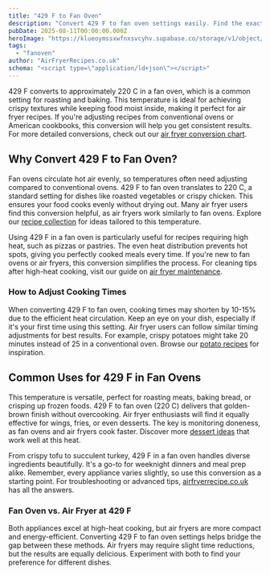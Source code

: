 ```yaml
---
title: "429 F to Fan Oven"
description: "Convert 429 F to fan oven settings easily. Find the exact temperature equivalent for baking, roasting, or air frying with our simple guide. Perfect for UK kitchens."
pubDate: 2025-08-11T00:00:00.000Z
heroImage: "https://klueoymssxwfnxsvcyhv.supabase.co/storage/v1/object/public/md/429-f-to-fan-oven-e0fd2f54.png"
tags:
  - "fanoven"
author: "AirFryerRecipes.co.uk"
schema: "<script type=\"application/ld+json\"></script>"
---
```


<p>429 F converts to approximately 220 C in a fan oven, which is a common setting for roasting and baking. This temperature is ideal for achieving crispy textures while keeping food moist inside, making it perfect for air fryer recipes. If you're adjusting recipes from conventional ovens or American cookbooks, this conversion will help you get consistent results. For more detailed conversions, check out our <a href=https://www.airfryerrecipe.co.uk/air-fryer-conversion-chart>air fryer conversion chart</a>.</p>

<h2>Why Convert 429 F to Fan Oven?</h2>
<p>Fan ovens circulate hot air evenly, so temperatures often need adjusting compared to conventional ovens. 429 F to fan oven translates to 220 C, a standard setting for dishes like roasted vegetables or crispy chicken. This ensures your food cooks evenly without drying out. Many air fryer users find this conversion helpful, as air fryers work similarly to fan ovens. Explore our <a href=https://www.airfryerrecipe.co.uk/recipes>recipe collection</a> for ideas tailored to this temperature.</p>

<p>Using 429 F in a fan oven is particularly useful for recipes requiring high heat, such as pizzas or pastries. The even heat distribution prevents hot spots, giving you perfectly cooked meals every time. If you're new to fan ovens or air fryers, this conversion simplifies the process. For cleaning tips after high-heat cooking, visit our guide on <a href=https://www.airfryerrecipe.co.uk/air-fryer-cleaner>air fryer maintenance</a>.</p>

<h3>How to Adjust Cooking Times</h3>
<p>When converting 429 F to fan oven, cooking times may shorten by 10-15% due to the efficient heat circulation. Keep an eye on your dish, especially if it's your first time using this setting. Air fryer users can follow similar timing adjustments for best results. For example, crispy potatoes might take 20 minutes instead of 25 in a conventional oven. Browse our <a href=https://www.airfryerrecipe.co.uk/recipe-category/potatoes>potato recipes</a> for inspiration.</p>

<h2>Common Uses for 429 F in Fan Ovens</h2>
<p>This temperature is versatile, perfect for roasting meats, baking bread, or crisping up frozen foods. 429 F to fan oven (220 C) delivers that golden-brown finish without overcooking. Air fryer enthusiasts will find it equally effective for wings, fries, or even desserts. The key is monitoring doneness, as fan ovens and air fryers cook faster. Discover more <a href=https://www.airfryerrecipe.co.uk/recipe-category/dessert>dessert ideas</a> that work well at this heat.</p>

<p>From crispy tofu to succulent turkey, 429 F in a fan oven handles diverse ingredients beautifully. It's a go-to for weeknight dinners and meal prep alike. Remember, every appliance varies slightly, so use this conversion as a starting point. For troubleshooting or advanced tips, <a href=https://www.airfryerrecipe.co.uk>airfryerrecipe.co.uk</a> has all the answers.</p>

<h3>Fan Oven vs. Air Fryer at 429 F</h3>
<p>Both appliances excel at high-heat cooking, but air fryers are more compact and energy-efficient. Converting 429 F to fan oven settings helps bridge the gap between these methods. Air fryers may require slight time reductions, but the results are equally delicious. Experiment with both to find your preference for different dishes.</p>
